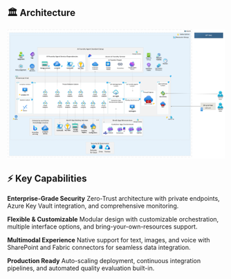 ## 🏛️ Architecture

![Zero Trust Architecture](media/architecture-zero-trust.png)

## ⚡ Key Capabilities

**Enterprise-Grade Security**
Zero-Trust architecture with private endpoints, Azure Key Vault integration, and comprehensive monitoring.

**Flexible & Customizable**
Modular design with customizable orchestration, multiple interface options, and bring-your-own-resources support.

**Multimodal Experience**
Native support for text, images, and voice with SharePoint and Fabric connectors for seamless data integration.

**Production Ready**
Auto-scaling deployment, continuous integration pipelines, and automated quality evaluation built-in.
